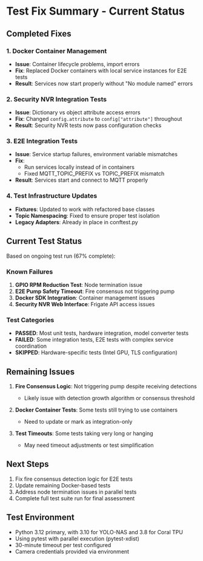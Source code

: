 # Test Fix Summary - Current Status

## Completed Fixes

### 1. Docker Container Management
- **Issue**: Container lifecycle problems, import errors
- **Fix**: Replaced Docker containers with local service instances for E2E tests
- **Result**: Services now start properly without "No module named" errors

### 2. Security NVR Integration Tests  
- **Issue**: Dictionary vs object attribute access errors
- **Fix**: Changed `config.attribute` to `config["attribute"]` throughout
- **Result**: Security NVR tests now pass configuration checks

### 3. E2E Integration Tests
- **Issue**: Service startup failures, environment variable mismatches
- **Fix**: 
  - Run services locally instead of in containers
  - Fixed MQTT_TOPIC_PREFIX vs TOPIC_PREFIX mismatch
- **Result**: Services start and connect to MQTT properly

### 4. Test Infrastructure Updates
- **Fixtures**: Updated to work with refactored base classes
- **Topic Namespacing**: Fixed to ensure proper test isolation
- **Legacy Adapters**: Already in place in conftest.py

## Current Test Status

Based on ongoing test run (67% complete):

### Known Failures
1. **GPIO RPM Reduction Test**: Node termination issue
2. **E2E Pump Safety Timeout**: Fire consensus not triggering pump
3. **Docker SDK Integration**: Container management issues
4. **Security NVR Web Interface**: Frigate API access issues

### Test Categories
- **PASSED**: Most unit tests, hardware integration, model converter tests
- **FAILED**: Some integration tests, E2E tests with complex service coordination
- **SKIPPED**: Hardware-specific tests (Intel GPU, TLS configuration)

## Remaining Issues

1. **Fire Consensus Logic**: Not triggering pump despite receiving detections
   - Likely issue with detection growth algorithm or consensus threshold
   
2. **Docker Container Tests**: Some tests still trying to use containers
   - Need to update or mark as integration-only
   
3. **Test Timeouts**: Some tests taking very long or hanging
   - May need timeout adjustments or test simplification

## Next Steps

1. Fix fire consensus detection logic for E2E tests
2. Update remaining Docker-based tests
3. Address node termination issues in parallel tests
4. Complete full test suite run for final assessment

## Test Environment

- Python 3.12 primary, with 3.10 for YOLO-NAS and 3.8 for Coral TPU
- Using pytest with parallel execution (pytest-xdist)
- 30-minute timeout per test configured
- Camera credentials provided via environment